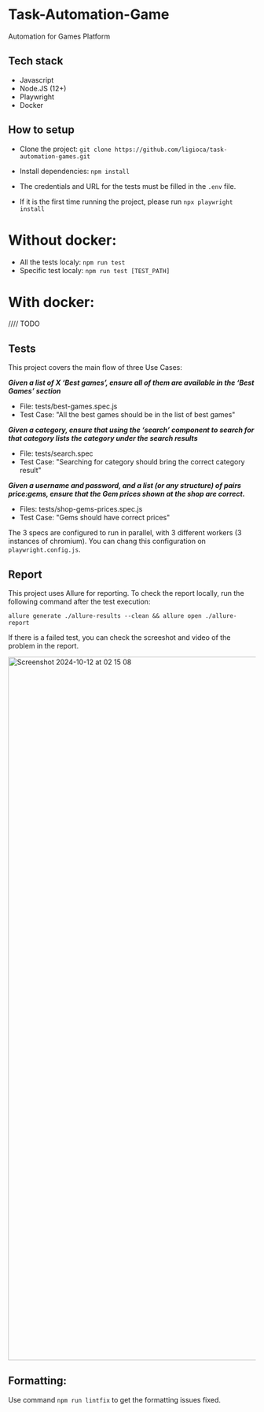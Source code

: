 # Task-Automation-Game
Automation for Games Platform

## Tech stack
- Javascript
- Node.JS (12+)
- Playwright
- Docker

## How to setup
- Clone the project: `git clone https://github.com/ligioca/task-automation-games.git`
- Install dependencies: `npm install`
- The credentials and URL for the tests must be filled in the `.env` file. 

- If it is the first time running the project, please run `npx playwright install`

# Without docker: 
- All the tests localy: `npm run test`
- Specific test localy: `npm run test [TEST_PATH]`

# With docker: 
//// TODO

## Tests
This project covers the main flow of three Use Cases:

**_Given a list of X ‘Best games’, ensure all of them are available in the ‘Best Games’
section_**
- File: tests/best-games.spec.js
- Test Case: "All the best games should be in the list of best games"


**_Given a category, ensure that using the ‘search’ component to search for that category
lists the category under the search results_**
- File: tests/search.spec
- Test Case: "Searching for category should bring the correct category result"


**_Given a username and password, and a list (or any structure) of pairs price:gems, ensure
that the Gem prices shown at the shop are correct._**
- Files: tests/shop-gems-prices.spec.js
- Test Case: "Gems should have correct prices"

The 3 specs are configured to run in parallel, with 3 different workers (3 instances of chromium). You can chang this configuration on `playwright.config.js`.

## Report
This project uses Allure for reporting. 
To check the report locally, run the following command after the test execution:

`allure generate ./allure-results --clean && allure open ./allure-report`

If there is a failed test, you can check the screeshot and video of the problem in the report.


<img width="1430" alt="Screenshot 2024-10-12 at 02 15 08" src="https://github.com/user-attachments/assets/c6c7202e-33f7-4745-881a-7a3da267316f">


## Formatting:
Use command `npm run lintfix` to get the formatting issues fixed.

